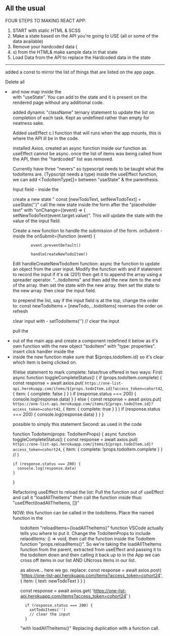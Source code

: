 ## All the usual

FOUR STEPS TO MAKING REACT APP:

1. START with static HTML & SCSS
2. Make a state based on the API you're going to USE (all or some of the data available)
3. Remove your hardcoded data (<li>s) from the HTML& make sample data in that state
4. Load Data from the API to replace the Hardcoded data in the state

---

added a const to mirror the list of things that are listed on the app page.

Delete all <li> and now map inside the <ul> with "useState". You can add to the state and it is present on the rendered page without any additional code.

added dynamic "className" ternary statement to update the list on completion of each task. Kept as undefined rather than empty for neatness sake.

Added useEffect c.l function that will runs when the app mounts, this is where the API ill be in the code.

installed Axios.
created an async function inside our function as useEffect cannot be async.
once the list of items was being called from the API, then the "hardcoded" list was removed.

Currently have three "nevers" so typescript needs to be taught what the todoItems are. (Typscript needs a type)
inside the useEffect function, we can add <TodoItemType[]> between "useState" & the parenthesis.

<!-- Presumably we are going to post changes to the API next.
Post additional tasks to the client
Update tasks on the client when completed.
 -->

Input field - inside the <form>
create a new state " const [newTodoText, setNewTodoText] = useState('')"
call the new state inside the form after the "placeholder text" with "onChange={(event) => {
setNewTodoText(event.target.value)".
This will update the state with the value of the input field.

Create a new function to handle the submission of the form.
onSubmit - inside the <form>
onSubmit={function (event) {

<!-- please don't do anything unless I tell you to -->

            event.preventDefault()

<!-- these are split which allows the first event simple input to  occur and then it's acted upton in the function below, which is going to have more code in it. -->

            handleCreateNewTodoItem()

Edit handleCreateNewTodoItem function:
async the function to update an object from the user input. Modify the function with and if statement to record the input if it's ok (201)
then get it to append the array using a spreader operator. "...todoItems" and then add the new item to the end of the array.
then set the state with the new array.
then set the state to the new array.
then clear the input field.

<!-- doing this  -->

to prepend the list, say if the input field is at the top, change the order to:
const newTodoItems = [newTodo,...todoItems]
reverses the order on refresh

<!-- the input field text is "sticking" -->

clear input with - setTodoItems('') // clear the input

<!-- mark completed the list -->

pull the <li> out of the main app and create a component redefined it below as it's own function with the new object "todoItem" with "type: properties".
insert click handler inside the <li> inside the new function
make sure that ${props.todoItem.id} so it's clear which item is being clicked on.

<!-- insert logic into this code to make it mark complete? -->

If/else statement to mark complete: false/true offered in two ways:
First:
async function toggleCompleteStatus() {
if (props.todoItem.complete) {
const response = await axios.put(
`https://one-list-api.herokuapp.com/items/${props.todoItem.id}?access_token=cohort42`,
{ item: { complete: false } }
)
if (response.status === 200) {
console.log(response.data)
}
} else {
const response = await axios.put(
`https://one-list-api.herokuapp.com/items/${props.todoItem.id}?access_token=cohort42`,
{ item: { complete: true } }
)
if (response.status === 200) {
console.log(response.data)
}
}
}

possible to simply this statement
Second: as used in the code

<!-- !true = false/ !false = true -->

function TodoItem(props: TodoItemProps) {
async function toggleCompleteStatus() {
const response = await axios.put(
`https://one-list-api.herokuapp.com/items/${props.todoItem.id}?access_token=cohort24`,
{ item: { complete: !props.todoItem.complete } } //
)

    if (response.status === 200) {
      console.log(response.data)
    }

}

<!--  reload the list -->

Refactoring useEffect to reload the list:
Pull the function out of useEffect and call it "loadAllTheItems"
then call the function inside thus: "useEffect(loadAllTheItems, [])"

NOW: this function can be called in the todoItems.
Place the named function in the <ul> todoItem "reloadItems={loadAllTheItems}" function VSCode actually tells you where to put it.
Change the TodoItemProps to include relaodItems: () => void, then call the function inside the TodoItem function "props.reloadItems()".
So we're taking the loadAllTheItems function from the parent, extracted from useEffect and passing it to the todoItem down and then calling it back up to in the App we can cross off items in our list AND UNcross items in our list.

<!-- then call the function inside the handleCreateNewTodoItem function -->

as above... here we go.
replace:
const response = await axios.post(
'https://one-list-api.herokuapp.com/items?access_token=cohort24',
{ item: { text: newTodoText } }
)

<!-- from here -->

const response = await axios.get(
'https://one-list-api.herokuapp.com/items?access_token=cohort24'
)

      if (response.status === 200) {
        setTodoItems('')
        // clear the input
      }

<!-- to here -->

"with loadAllTheItems()"
Replacing duplication with a function call.

<!-- then call the function inside the toggleCompleteStatus function -->
